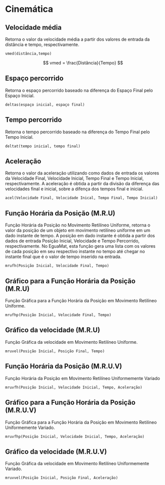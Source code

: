# Cinemática

## Velocidade média
Retorna o valor da velocidade média a partir dos valores de entrada da distância e tempo, respectivamente.
```
vmed(distância,tempo)
```
$$
vmed = \frac{Distância}{Tempo}
$$

## Espaço percorrido 
Retorna o espaço percorrido baseado na diferença do Espaço Final pelo Espaço Inicial.
```
deltas(espaço inicial, espaço final)
```

## Tempo percorrido
Retorna o tempo percorrido baseado na diferença do Tempo Final pelo Tempo Inicial.
```
deltat(tempo inicial, tempo final)
```

## Aceleração
Retorna o valor da aceleração utilizando como dados de entrada os valores da Velocidade Final, Velocidade Inicial, Tempo Final e Tempo Inicial, respectivamente.
A aceleração é obtida a partir da divisão da diferença das velocidades final e inicial, sobre a difença dos tempos final e inicial.
```
acel(Velocidade Final, Velocidade Inical, Tempo Final, Tempo Inicial)
``` 

## Função Horária da Posição (M.R.U) 
Função Horária da Posição no Movimento Retilíneo Uniforme, retorna o valor da posição de um objeto em movimento retilíneo uniforme em um dado instante de tempo.
A posição em dado instante é obtida a partir dos dados de entrada Posição Inicial, Velocidade e Tempo Percorrido, respectivamente.
No EguaMat, esta função gera uma lista com os valores de cada posição em seu respectivo instante no tempo até chegar no instante final que é o valor de tempo inserido na entrada.
```
mrufh(Posição Inicial, Velocidade Final, Tempo)
```

## Gráfico para a Função Horária da Posição (M.R.U)
Função Gráfica para a Função Horária da Posição em Movimento Retilíneo Uniforme.
```
mrufhp(Posição Inicial, Velocidade Final, Tempo)
```

## Gráfico da velocidade (M.R.U)
Função Gráfica da velocidade em Movimento Retilíneo Uniforme.
```
mruvel(Posição Inicial, Posição Final, Tempo)
```

## Função Horária da Posição (M.R.U.V)
Função Horária da Posição em Movimento Retilíneo Uniformemente Variado
```
mruvfh(Posição Inicial, Velocidade Inicial, Tempo, Aceleração)
```

## Gráfico para a Função Horária da Posição (M.R.U.V)
Função Gráfica para a Função Horária da Posição em Movimento Retilíneo Uniformemente Variado.
```
mruvfhp(Posição Inicial, Velocidade Inicial, Tempo, Aceleração)
```

## Gráfico da velocidade (M.R.U.V)
Função Gráfica da velocidade em Movimento Retilíneo Uniformemente Variado.
```
mruvvel(Posição Inicial, Posição Final, Aceleração)
```